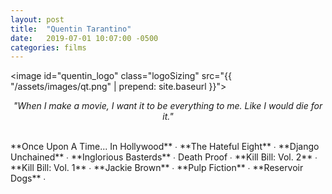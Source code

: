 ```yaml
---
layout: post
title:  "Quentin Tarantino"
date:   2019-07-01 10:07:00 -0500
categories: films
---
```


<image id="quentin_logo" class="logoSizing" src="{{ "/assets/images/qt.png" | prepend: site.baseurl }}"></image>
<br>
<p style="text-align: center; font-style: italic">"When I make a movie, I want it to be everything to me. Like I would die for it."</p>
<br>
<span class="qt_color">**Once Upon A Time... In Hollywood**</span> ∙
<span class="qt_color">**The Hateful Eight**</span> ∙
<span class="qt_color">**Django Unchained**</span> ∙
<span class="qt_color">**Inglorious Basterds**</span> ∙
Death Proof ∙
<span class="qt_color">**Kill Bill: Vol. 2**</span> ∙
<span class="qt_color">**Kill Bill: Vol. 1**</span> ∙
<span class="qt_color">**Jackie Brown**</span> ∙
<span class="qt_color">**Pulp Fiction**</span> ∙
<span class="qt_color">**Reservoir Dogs**</span> ∙
